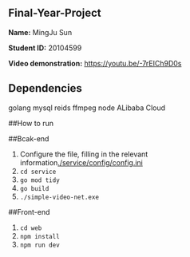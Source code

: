 ## Final-Year-Project

__Name:__ MingJu Sun

__Student ID:__ 20104599

__Video demonstration:__ https://youtu.be/-7rEICh9D0s

## Dependencies
golang
mysql
reids
ffmpeg
node
ALibaba Cloud

##How to run

##Bcak-end
1. Configure the file, filling in the relevant information[./service/config/config.ini](./service/config/config.ini)
2. `cd service`
3. `go mod tidy`
4. `go build`
5. `./simple-video-net.exe`


##Front-end
1. `cd web`
2. `npm install`
3. `npm run dev`

